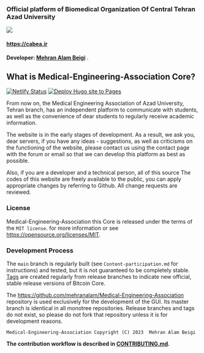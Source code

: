 ### Official platform of Biomedical Organization Of Central Tehran Azad University 

<img src="EN-README.png"/>

#### **https://cabea.ir**

**Developer: [Mehran Alam Beigi](https://github.com/mehranalam)** .

What is Medical-Engineering-Association Core?
---------------------
[![Netlify Status](https://api.netlify.com/api/v1/badges/b5e98be6-f31f-4be4-ab4a-497f3549b5cb/deploy-status)](https://app.netlify.com/sites/medical-engineering-association/deploys) [![Deploy Hugo site to Pages](https://github.com/Mehranalam/Medical-Engineering-Association/actions/workflows/hugo.yml/badge.svg)](https://github.com/Mehranalam/Medical-Engineering-Association/actions/workflows/hugo.yml)

From now on, the Medical Engineering Association of Azad University, Tehran branch, has an independent platform to communicate with students, as well as the convenience of dear students to regularly receive academic information. 

The website is in the early stages of development. As a result, we ask you, dear servers, if you have any ideas - suggestions, as well as criticisms on the functioning of the website, please contact us using the contact page with the forum or email so that we can develop this platform as best as possible. 

Also, if you are a developer and a technical person, all of this source The codes of this website are freely available to the public, you can apply appropriate changes by referring to Github. All change requests are reviewed.

### License

Medical-Engineering-Association this  Core is released under the terms of the ```MIT license```. for more
information or see https://opensource.org/licenses/MIT.

### Development Process

The `main` branch is regularly built (see `Content-participation.md` for instructions) and tested, but it is not guaranteed to be completely stable. [Tags](https://github.com/mehranalam/Medical-Engineering-Association/tags) are created regularly from release branches to indicate new official, stable release versions of Bitcoin Core.


The https://github.com/mehranalam/Medical-Engineering-Association repository is used exclusively for the
development of the GUI. Its master branch is identical in all monotree
repositories. Release branches and tags do not exist, so please do not fork
that repository unless it is for development reasons.

`Medical-Engineering-Association Copyright (C) 2023  Mehran Alam Beigi`


**The contribution workflow is described in [CONTRIBUTING.md](Content-participation.md).**

<!-- ### contributors 

<!--
      <h3 align="right" dir="rtl">مشارکت کنندگان</h3>
      <div class="col-lg-7 mb-4 mb-lg-0" dir="rtl">
        <form action="{{ site.Params.contact_form_action | safeURL }}" method="POST">
          <input type="text" class="form-control mb-3" id="name" name="name" placeholder="نام">
          <input type="email" class="form-control mb-3" id="mail" name="mail" placeholder="ایمیل">
          <input type="text" class="form-control mb-3" id="subject" name="subject" placeholder="موضوع">
          <textarea name="message" id="message" class="form-control mb-3" placeholder="پیامتون"></textarea>
          <button type="submit" value="send" class="btn btn-primary">{{ i18n "send" }}</button>
        </form>
      </div>
-->
